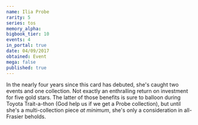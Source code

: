 ```yaml
---
name: Ilia Probe
rarity: 5
series: tos
memory_alpha:
bigbook_tier: 10
events: 4
in_portal: true
date: 04/09/2017
obtained: Event
mega: false
published: true
---
```


In the nearly four years since this card has debuted, she's caught two events and one collection. Not exactly an enthralling return on investment for five gold stars. The latter of those benefits is sure to balloon during Toyota Trait-a-thon (God help us if we get a Probe collection), but until she's a multi-collection piece *at minimum*, she's only a consideration in all-Frasier beholds.
